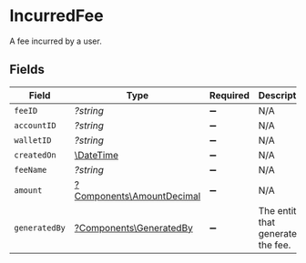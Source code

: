 # IncurredFee

A fee incurred by a user.


## Fields

| Field                                                                 | Type                                                                  | Required                                                              | Description                                                           |
| --------------------------------------------------------------------- | --------------------------------------------------------------------- | --------------------------------------------------------------------- | --------------------------------------------------------------------- |
| `feeID`                                                               | *?string*                                                             | :heavy_minus_sign:                                                    | N/A                                                                   |
| `accountID`                                                           | *?string*                                                             | :heavy_minus_sign:                                                    | N/A                                                                   |
| `walletID`                                                            | *?string*                                                             | :heavy_minus_sign:                                                    | N/A                                                                   |
| `createdOn`                                                           | [\DateTime](https://www.php.net/manual/en/class.datetime.php)         | :heavy_minus_sign:                                                    | N/A                                                                   |
| `feeName`                                                             | *?string*                                                             | :heavy_minus_sign:                                                    | N/A                                                                   |
| `amount`                                                              | [?Components\AmountDecimal](../../Models/Components/AmountDecimal.md) | :heavy_minus_sign:                                                    | N/A                                                                   |
| `generatedBy`                                                         | [?Components\GeneratedBy](../../Models/Components/GeneratedBy.md)     | :heavy_minus_sign:                                                    | The entity that generated the fee.                                    |